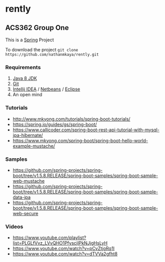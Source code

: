 # rently
## ACS362 Group One 
This is a [Spring](https://spring.io/) Project 

To download the project
`git clone https://github.com/nathanmkaya/rently.git
`

### Requirements
1. [Java 8 JDK](http://www.oracle.com/technetwork/java/javase/downloads/jdk8-downloads-2133151.html)
2. [Git](https://git-scm.com/download/win)
3. [Intellij IDEA](https://www.jetbrains.com/idea/download/) / [Netbeans](https://netbeans.org/downloads/) / [Eclipse](http://www.eclipse.org/downloads/eclipse-packages/)
4. An open mind

### Tutorials
* http://www.mkyong.com/tutorials/spring-boot-tutorials/
* https://spring.io/guides/gs/spring-boot/
* https://www.callicoder.com/spring-boot-rest-api-tutorial-with-mysql-jpa-hibernate/
* https://www.mkyong.com/spring-boot/spring-boot-hello-world-example-mustache/

### Samples
* https://github.com/spring-projects/spring-boot/tree/v1.5.8.RELEASE/spring-boot-samples/spring-boot-sample-web-mustache
* https://github.com/spring-projects/spring-boot/tree/v1.5.8.RELEASE/spring-boot-samples/spring-boot-sample-data-jpa
* https://github.com/spring-projects/spring-boot/tree/v1.5.8.RELEASE/spring-boot-samples/spring-boot-sample-web-secure

### Videos
* https://www.youtube.com/playlist?list=PLGLfVvz_LVvQHO1PfyscjIPkNJjgHsLyH
* https://www.youtube.com/watch?v=pCvZtjoRq1I
* https://www.youtube.com/watch?v=dTVVa2gfht8

